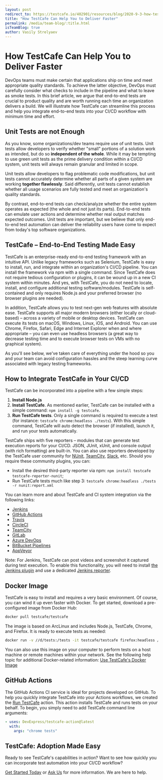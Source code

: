 ```yaml
---
layout: post
redirect_to: https://testcafe.io/402901/resources/blog/2020-9-3-how-testcafe-can-help-you-to-deliver-faster
title: "How TestCafe Can Help You to Deliver Faster"
permalink: /media/team-blog/:title.html
isTeamBlog: true
author: Vasily Strelyaev
---
```

# How TestCafe Can Help You to Deliver Faster

DevOps teams must make certain that applications ship on time and meet appropriate quality standards. To achieve the latter objective, DevOps must carefully consider what checks to include in the pipeline and what to leave as smoke tests. In this brief article, we argue that end-to-end tests are crucial to product quality and are worth running each time an organization delivers a build. We will illustrate how TestCafe can streamline this process and help you integrate end-to-end tests into your CI/CD workflow with minimum time and effort.

<!--more-->

## Unit Tests are not Enough

As you know, some organizations/dev teams require use of unit tests. Unit tests allow developers to verify whether "small" portions of a solution work as intended, but do so **independent of the whole**. While it may be tempting to use green unit tests as the prime delivery condition within a CI/CD system, unit tests will always remain granular and limited in scope.

Unit tests allow developers to flag problematic code modifications, but unit tests cannot accurately determine whether all parts of a given system are working **together flawlessly**.  Said differently, unit tests cannot establish whether all usage scenarios are fully tested and meet an organization's quality standards.

By contrast, end-to-end tests can check/analyze whether the entire system operates as expected (the whole and not just its parts). End-to-end tests can emulate user actions and determine whether real output matches expected outcomes. Unit tests are important, but we believe that only end-to-end test automation can deliver the reliability users have come to expect from today's top software organizations.

## TestCafe – End-to-End Testing Made Easy

TestCafe is an enterprise-ready end-to-end testing framework with an intuitive API. Unlike legacy frameworks such as Selenium, TestCafe is easy to install, run, and integrate within an organization's CI/CD pipeline. You can install the framework via npm with a single command. Since TestCafe does not require tedious configuration or plugins, it can be wound up in a new CI system within minutes. And yes, with TestCafe, you do not need to locate, install, and configure additional testing software/modules. TestCafe is self-contained and only requires Node.js and your preferred browser (no browser plugins are needed).

In addition, TestCafe allows you to test next-gen web features with absolute ease. TestCafe supports all major modern browsers (either locally or cloud-based) – across a variety of mobile or desktop devices. TestCafe can execute its tests on macOS, Windows, Linux, iOS, and Android. You can use Chrome, Firefox, Safari, Edge and Internet Explorer when and where appropriate – you can even use headless browsers (a great way to decrease testing time and to execute browser tests on VMs with no graphical system).

As you'll see below, we've taken care of everything under the hood so you and your team can avoid configuration hassles and the steep learning curve associated with legacy testing frameworks.

## How to Integrate TestCafe in Your CI/CD

TestCafe can be incorporated into a pipeline with a few simple steps:  

1. **Install Node.js**
2. **Install TestCafe**. As mentioned earlier, TestCafe can be installed with a simple command: `npm install -g testcafe`.
3. **Run TestCafe tests**. Only a single command is required to execute a test (for instance: `testcafe chrome:headless ./tests`). With this simple command, TestCafe will auto detect the browser (if installed), launch it, and run your tests automatically.

TestCafe ships with five reporters – modules that can generate test execution reports for your CI/CD. JSON, JUnit, xUnit, and console output (with rich formatting) are built-in. You can also use reporters developed by the TestCafe user community for [NUnit](https://www.npmjs.com/package/testcafe-reporter-nunit), [TeamCity](https://www.npmjs.com/package/testcafe-reporter-teamcity), [Slack](https://www.npmjs.com/package/testcafe-reporter-slack), etc. Should you require these community plugins, you can:

* Install the desired third-party reporter via npm: `npm install testcafe testcafe-reporter-nunit`;
* Run TestCafe tests much like step 3: `testcafe chrome:headless ./tests -r nunit:report.xml`

You can learn more and about TestCafe and CI system integration via the following links:

* [Jenkins](https://devexpress.github.io/testcafe/documentation/guides/continuous-integration/jenkins.html)
* [GitHub Actions](https://devexpress.github.io/testcafe/documentation/guides/continuous-integration/github-actions.html)
* [Travis](https://devexpress.github.io/testcafe/documentation/guides/continuous-integration/travis.html)
* [CircleCI](https://devexpress.github.io/testcafe/documentation/guides/continuous-integration/circleci.html)
* [TeamCity](https://devexpress.github.io/testcafe/documentation/guides/continuous-integration/teamcity.html)
* [GitLab](https://devexpress.github.io/testcafe/documentation/guides/continuous-integration/gitlab.html)
* [Azure DevOps](https://devexpress.github.io/testcafe/documentation/guides/continuous-integration/azure-devops.html)
* [BitBucket Pipelines](https://devexpress.github.io/testcafe/documentation/guides/continuous-integration/bitbucket-pipelines.html)
* [AppVeyor](https://devexpress.github.io/testcafe/documentation/guides/continuous-integration/appveyor.html)

Note: For Jenkins, TestCafe can post videos and screenshot it captured during test execution. To enable this functionality, you will need to install [the Jenkins plugin](https://plugins.jenkins.io/testcafe/) and use a dedicated [Jenkins reporter](https://www.npmjs.com/package/testcafe-reporter-jenkins).

## Docker Image

TestCafe is easy to install and requires a very basic environment. Of course, you can wind it up even faster with Docker. To get started, download a pre-configured image from Docker Hub:

```sh
docker pull testcafe/testcafe
```

The image is based on ArcLinux and includes Node.js, TestCafe, Chrome, and Firefox. It is ready to execute tests as needed:

```sh
docker run -v //d/tests:/tests -it testcafe/testcafe firefox:headless /tests/**/*.js
```

You can also use this image on your computer to perform tests on a host machine or remote machines within your network. See the following help topic for additional Docker-related information: [Use TestCafe's Docker Image](https://devexpress.github.io/testcafe/documentation/guides/advanced-guides/use-testcafe-docker-image.html)

## GitHub Actions

The GitHub Actions CI service is ideal for projects developed on GitHub. To help you quickly integrate TestCafe into your Actions workflows, we created the [Run TestCafe](https://github.com/DevExpress/testcafe-action) action. This action installs TestCafe and runs tests on your behalf. To begin, you simply need to add TestCafe command line arguments:

```yaml
- uses: DevExpress/testcafe-action@latest
  with:
    args: "chrome tests"
```

## TestCafe: Adoption Made Easy

Ready to see TestCafe's capabilities in action? Want to see how quickly you can incorporate test automation into your CI/CD workflow?

[Get Started Today](https://devexpress.github.io/testcafe/documentation/getting-started/) or [Ask Us](https://devexpress.github.io/testcafe/support/) for more information. We are here to help.
